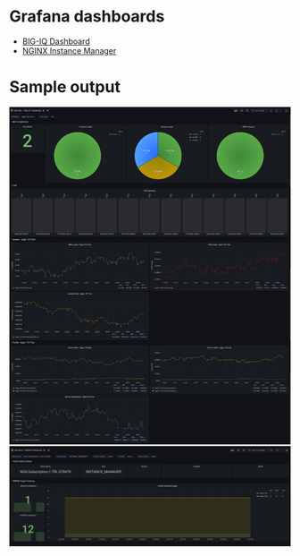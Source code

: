 # Grafana dashboards

- [BIG-IQ Dashboard](/contrib/grafana/F5TT-BIGIQ.json)
- [NGINX Instance Manager](/contrib/grafana/F5TT-NginxInstanceManager.json)

# Sample output

<img src="/contrib/grafana/grafana-bigiq.jpg"/>

<img src="/contrib/grafana/grafana-nim.jpg"/>
